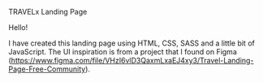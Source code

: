 TRAVELx Landing Page

Hello! 

I have created this landing page using HTML, CSS, SASS and a little bit of JavaScript. 
The UI inspiration is from a project that I found on Figma (https://www.figma.com/file/VHzI6vlD3QaxmLxaEJ4xy3/Travel-Landing-Page-Free-Community). 
